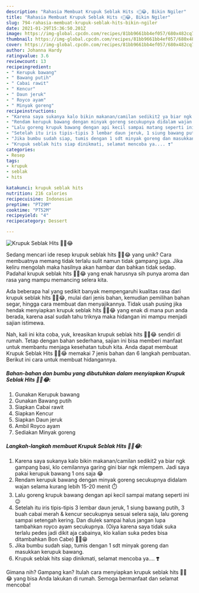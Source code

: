 ```yaml
---
description: "Rahasia Membuat Krupuk Seblak Hits ✌🏻😂, Bikin Ngiler"
title: "Rahasia Membuat Krupuk Seblak Hits ✌🏻😂, Bikin Ngiler"
slug: 794-rahasia-membuat-krupuk-seblak-hits-bikin-ngiler
date: 2021-01-29T15:36:50.201Z
image: https://img-global.cpcdn.com/recipes/81bb9661bb4ef057/680x482cq70/krupuk-seblak-hits-✌🏻😂-foto-resep-utama.jpg
thumbnail: https://img-global.cpcdn.com/recipes/81bb9661bb4ef057/680x482cq70/krupuk-seblak-hits-✌🏻😂-foto-resep-utama.jpg
cover: https://img-global.cpcdn.com/recipes/81bb9661bb4ef057/680x482cq70/krupuk-seblak-hits-✌🏻😂-foto-resep-utama.jpg
author: Johanna Hardy
ratingvalue: 3.6
reviewcount: 13
recipeingredient:
- " Kerupuk bawang"
- " Bawang putih"
- " Cabai rawit"
- " Kencur"
- " Daun jeruk"
- " Royco ayam"
- " Minyak goreng"
recipeinstructions:
- "Karena saya sukanya kalo bikin makanan/camilan sedikit2 ya biar ngk gampang basi, klo cemilannya garing gini biar ngk mlempem. Jadi saya pakai kerupuk bawang 1 ons saja 😂"
- "Rendam kerupuk bawang dengan minyak goreng secukupnya didalam wajan selama kurang lebih 15-20 menit ⏱️"
- "Lalu goreng krupuk bawang dengan api kecil sampai matang seperti ini 😉"
- "Setelah itu iris tipis-tipis 3 lembar daun jeruk, 1 siung bawang putih, 3 buah cabai merah &amp; kencur secukupnya sesuai selera saja, lalu goreng sampai setengah kering. Dan diulek sampai halus jangan lupa tambahkan royco ayam secukupnya. (Oiya karena saya tidak suka terlalu pedes jadi dikit aja cabainya, klo kalian suka pedes bisa ditambahkan Bon Cabe) ✌🏻😁"
- "Jika bumbu sudah siap, tumis dengan 1 sdt minyak goreng dan masukkan kerupuk bawang."
- "Krupuk seblak hits siap dinikmati, selamat mencoba ya.... ❣️"
categories:
- Resep
tags:
- krupuk
- seblak
- hits

katakunci: krupuk seblak hits 
nutrition: 216 calories
recipecuisine: Indonesian
preptime: "PT29M"
cooktime: "PT52M"
recipeyield: "4"
recipecategory: Dessert

---
```



![Krupuk Seblak Hits ✌🏻😂](https://img-global.cpcdn.com/recipes/81bb9661bb4ef057/680x482cq70/krupuk-seblak-hits-✌🏻😂-foto-resep-utama.jpg)

Sedang mencari ide resep krupuk seblak hits ✌🏻😂 yang unik? Cara membuatnya memang tidak terlalu sulit namun tidak gampang juga. Jika keliru mengolah maka hasilnya akan hambar dan bahkan tidak sedap. Padahal krupuk seblak hits ✌🏻😂 yang enak harusnya sih punya aroma dan rasa yang mampu memancing selera kita.

Ada beberapa hal yang sedikit banyak mempengaruhi kualitas rasa dari krupuk seblak hits ✌🏻😂, mulai dari jenis bahan, kemudian pemilihan bahan segar, hingga cara membuat dan menyajikannya. Tidak usah pusing jika hendak menyiapkan krupuk seblak hits ✌🏻😂 yang enak di mana pun anda berada, karena asal sudah tahu triknya maka hidangan ini mampu menjadi sajian istimewa.




Nah, kali ini kita coba, yuk, kreasikan krupuk seblak hits ✌🏻😂 sendiri di rumah. Tetap dengan bahan sederhana, sajian ini bisa memberi manfaat untuk membantu menjaga kesehatan tubuh kita. Anda dapat membuat Krupuk Seblak Hits ✌🏻😂 memakai 7 jenis bahan dan 6 langkah pembuatan. Berikut ini cara untuk membuat hidangannya.

<!--inarticleads1-->

##### Bahan-bahan dan bumbu yang dibutuhkan dalam menyiapkan Krupuk Seblak Hits ✌🏻😂:

1. Gunakan  Kerupuk bawang
1. Gunakan  Bawang putih
1. Siapkan  Cabai rawit
1. Siapkan  Kencur
1. Siapkan  Daun jeruk
1. Ambil  Royco ayam
1. Sediakan  Minyak goreng




<!--inarticleads2-->

##### Langkah-langkah membuat Krupuk Seblak Hits ✌🏻😂:

1. Karena saya sukanya kalo bikin makanan/camilan sedikit2 ya biar ngk gampang basi, klo cemilannya garing gini biar ngk mlempem. Jadi saya pakai kerupuk bawang 1 ons saja 😂
1. Rendam kerupuk bawang dengan minyak goreng secukupnya didalam wajan selama kurang lebih 15-20 menit ⏱️
1. Lalu goreng krupuk bawang dengan api kecil sampai matang seperti ini 😉
1. Setelah itu iris tipis-tipis 3 lembar daun jeruk, 1 siung bawang putih, 3 buah cabai merah &amp; kencur secukupnya sesuai selera saja, lalu goreng sampai setengah kering. Dan diulek sampai halus jangan lupa tambahkan royco ayam secukupnya. (Oiya karena saya tidak suka terlalu pedes jadi dikit aja cabainya, klo kalian suka pedes bisa ditambahkan Bon Cabe) ✌🏻😁
1. Jika bumbu sudah siap, tumis dengan 1 sdt minyak goreng dan masukkan kerupuk bawang.
1. Krupuk seblak hits siap dinikmati, selamat mencoba ya.... ❣️




Gimana nih? Gampang kan? Itulah cara menyiapkan krupuk seblak hits ✌🏻😂 yang bisa Anda lakukan di rumah. Semoga bermanfaat dan selamat mencoba!
